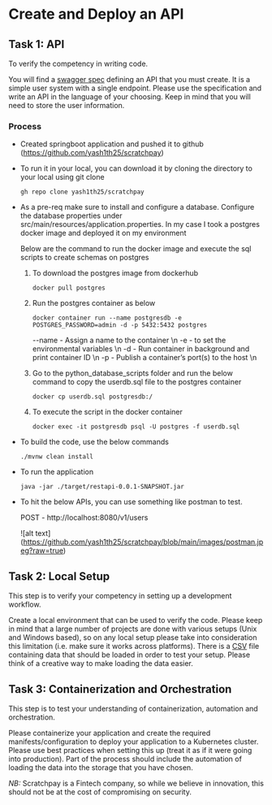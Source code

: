 # Create and Deploy an API

## Task 1: API

To verify the competency in writing code.

You will find a [swagger spec](https://gitlab.scratchpay.com/-/snippets/42/raw/main/swagger.yaml) defining an API that you must create. It is a simple user system with a single endpoint. Please use the specification and write an API in the language of your choosing. Keep in mind that you will need to store the user information.

### Process

* Created springboot application and pushed it to github (https://github.com/yash1th25/scratchpay) 

* To run it in your local, you can download it by cloning the directory to your local using git clone
  
  ```gh repo clone yash1th25/scratchpay```

* As a pre-req make sure to install and configure a database. Configure the database properties under src/main/resources/application.properties. 
  In my case I took a postgres docker image and deployed it on my environment
   
  Below are the command to run the docker image and execute the sql scripts to create schemas on postgres
  1. To download the postgres image from dockerhub
     
     ```docker pull postgres```
      
  2. Run the postgres container as below 
     
     ```docker container run --name postgresdb -e POSTGRES_PASSWORD=admin -d -p 5432:5432 postgres```
     
     --name - Assign a name to the container \n
     -e - to set the environmental variables \n
     -d - Run container in background and print container ID \n
     -p - Publish a container’s port(s) to the host \n
   
  3. Go to the python_database_scripts folder and run the below command to copy the userdb.sql file to the postgres container
     
     ```docker cp userdb.sql postgresdb:/```
   
  4. To execute the script in the docker container
     
     ```docker exec -it postgresdb psql -U postgres -f userdb.sql```

* To build the code, use the below commands
  
  ```./mvnw clean install```

* To run the application
  
  ```java -jar ./target/restapi-0.0.1-SNAPSHOT.jar```

* To hit the below APIs, you can use something like postman to test.

  POST - http://localhost:8080/v1/users
  
  ![alt text] (https://github.com/yash1th25/scratchpay/blob/main/images/postman.jpeg?raw=true)

## Task 2: Local Setup

This step is to verify your competency in setting up a development workflow.

Create a local environment that can be used to verify the code. Please keep in mind that a large number of projects are done with various setups (Unix and Windows based), so on any local setup please take into consideration this limitation (i.e. make sure it works across platforms). There is a [CSV](https://gitlab.scratchpay.com/-/snippets/42/raw/main/data.csv) file containing data that should be loaded in order to test your setup. Please think of a creative way to make loading the data easier.

## Task 3: Containerization and Orchestration

This step is to test your understanding of containerization, automation and orchestration.

Please containerize your application and create the required manifests/configuration to deploy your application to a Kubernetes cluster. Please use best practices when setting this up (treat it as if it were going into production). Part of the process should include the automation of loading the data into the storage that you have chosen.

_NB:_ Scratchpay is a Fintech company, so while we believe in innovation, this should not be at the cost of compromising on security.
